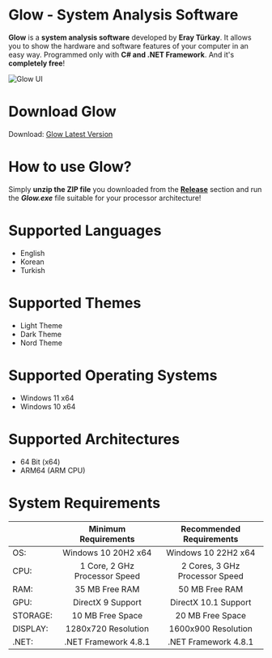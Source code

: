 # Glow - System Analysis Software

**Glow** is a **system analysis software** developed by **Eray Türkay**. It allows you to show the hardware and software features of your computer in an easy way. Programmed only with **C# and .NET Framework**. And it's **completely free**!

![Glow UI](https://i.hizliresim.com/2sabgqj.png)

# Download Glow

Download: [Glow Latest Version](https://github.com/roines45/glow/releases/latest)

# How to use Glow?

Simply **unzip the ZIP file** you downloaded from the **[Release](https://github.com/roines45/glow/releases/latest)** section and run the ***Glow.exe*** file suitable for your processor architecture!

# Supported Languages

- English
- Korean
- Turkish

# Supported Themes

- Light Theme
- Dark Theme
- Nord Theme

# Supported Operating Systems

- Windows 11 x64
- Windows 10 x64

# Supported Architectures

- 64 Bit (x64)
- ARM64 (ARM CPU)

# System Requirements

|  | Minimum Requirements | Recommended Requirements |
| -- | :--: | :--: |
| OS: | Windows 10 20H2 x64 | Windows 10 22H2 x64|
| CPU: | 1 Core, 2 GHz Processor Speed | 2 Cores, 3 GHz Processor Speed |
| RAM: | 35 MB Free RAM | 50 MB Free RAM |
| GPU: | DirectX 9 Support| DirectX 10.1 Support|
| STORAGE: | 10 MB Free Space | 20 MB Free Space |
| DISPLAY: | 1280x720 Resolution| 1600x900 Resolution|
| .NET: | .NET Framework 4.8.1 | .NET Framework 4.8.1 |
